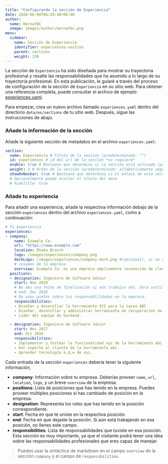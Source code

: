 ```yaml
---
title: "Configurando la sección de Experiencia"
date: 2020-06-08T06:20:40+06:00
author:
  name: BernatBC
  image: images/author/bernatbc.png
menu:
  sidebar:
    name: Sección de Experiencia
    identifier: experiences-section
    parent: sections
    weight: 130
---
```


La sección de `Experiencia` ha sido diseñada para mostrar su trayectoria profesional y resalte las responsabilidades que ha asumido a lo largo de su trayectoria profesional. En esta publicación, le guiaré a través del proceso de configuración de la sección de `Experiencia` en su sitio web. Para obtener una referencia completa, puede consultar el archivo de ejemplo [experiences.yaml](https://github.com/hugo-toha/hugo-toha.github.io/blob/main/data/en/sections/experiences.yaml).

Para empezar, crea un nuevo archivo llamado `experiences.yaml` dentro del directorio `data/es/sections` de tu sitio web. Después, sigue las instrucciones de abajo.

### Añade la información de la sección

Añade la siguiente sección de metadatos en el archivo `experiences.yaml`:

```yaml
section:
  name: Experiencia # Título de la sección (predeterminado: "")
  id: experiences # id del url de la sección *se requiere*
  enable: true # Booleano que determina si la sección está activada (predeterminado: false)
  weight: 3 # Orden de la sección (predeterminado: alfabeticamente seguida del peso)
  showOnNavbar: true # Booleano que determina si el enlace de esta sección debe aparecer en la barra de navegación
  # Opcionalmente puede ocultar el título del menú
  # hideTitle: true
```


### Añade tu experiencia

Para añadir una experiencia, añade la respectiva información debajo de la sección `experiences` dentro del archivo `experiences.yaml`, como a continuación:

```yaml
# Tu experiencia
experiences:
- company:
    name: Example Co.
    url: "https://www.example.com"
    location: Dhaka Branch
    logo: /images/experiences/company.png
    darkLogo: /images/experiences/company-dark.png #(opcional), si no se provee, el tema oscuro cotendrá 'logo'
    # resumen de la empresa
    overview: Example Co. es una empresa ampliamente reconocida de cloud-native development. Crea herramientas para Kubernetes.
  positions:
  - designation: Ingeniero de Software Sénior
    start: Nov 2019
    # No des una fecha de finalización si aún trabajas ahí. Será sustituida "Presente"
    # end: Dec 2020
    # Da unos puntos sobre tus responsablildades en la empresa.
    responsibilities:
    - Diseñar y desarollar la herramienta XYZ para la tarea ABC
    - Diseñar, desarollar y administrar herramienta de recuperación de desastres [Xtool](https://www.example.com) que hace copias de seguridad de volúmenes de Kubernetes, Bases de Datos y definición de recursos del clúster.
    - Líder del equipo de backend.

  - designation: Ingeniero de Software Júnior
    start: Nov 2017
    end: Oct 2019
    responsibilities:
    - Implementar y testear la funcionalidad xyz de la herramienta abc.
    - Dar soporte al cliente de la herramienta abc.
    - Aprender tecnología k,d,w de xyz.
```

Cada entrada de la sección `experiences` debería tener la siguiente información,

- **company**: Información sobre tu empresa. Deberías proveer `name`, `url`, `location`, `logo`, y un breve `overview` de la empresa.
- **positions**: Lista de posiciones que has tenido en la empresa. Puedes proveer múltiples posiciones si has cambiado de posición en la empresa.
- **designation**: Representa los roles que has tenido en la posición correspondiente.
- **start**: Fecha en que te uniste en la respectiva posición.
- **end**: Fecha en que dejaste la posición. Si aún está trabajando en esa posición, no llenes este campo.
- **responsibilities**: Lista de responsabilidades que tuviste en esa posición. Esta sección es muy importante, ya que el visitante podrá tener una idea sobre las responsabilidades profesionales que eres capaz de manejar.

> Puedes usar la sintáctica de markdown en el campo `overview` de la sección `company` y el campo de `responsibilities`.

<!-- {{< vs 2 >}}

La siguiente imagen muestra cómo se distribuye el contenido de `experiences.yaml` de la sección de `Experiencia`.

{{< img src="images/experiences.png" >}} -->
